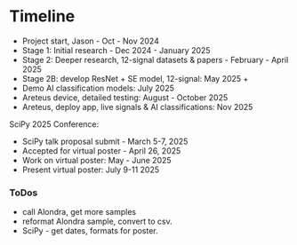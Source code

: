 # Timeline  

 * Project start, Jason - Oct - Nov 2024
 * Stage 1: Initial research - Dec 2024 - January 2025
 * Stage 2: Deeper research, 12-signal datasets & papers - February - April 2025  
 * Stage 2B: develop ResNet + SE model, 12-signal: May 2025 +
 * Demo AI classification models: July 2025
 * Areteus device, detailed testing: August - October 2025
 * Areteus, deploy app, live signals & AI classifications: Nov 2025  
   
SciPy 2025 Conference:  
 * SciPy talk proposal submit - March 5-7, 2025
 * Accepted for virtual poster - April 26, 2025
 * Work on virtual poster: May - June 2025
 * Present virtual poster: July 9-11 2025  

### ToDos  

 * call Alondra, get more samples
 * reformat Alondra sample, convert to csv.
 * SciPy - get dates, formats for poster.  


